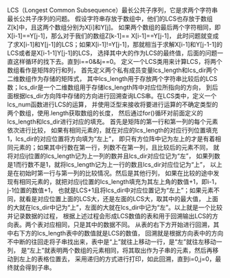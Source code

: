 LCS（Longest Common Subsequence）最长公共子序列，它是求两个字符串最长公共子序列的问题。
假设字符串存放于数组中，他们的LCS也存放于数组Z[k]中，且这两个数组分别为X[i]和Y[j]。 如果两个数组的最后两个字符相同，即X[i-1]==Y[j-1]，那么对于我们的数组Z[k-1]== X[i-1]==Y[j-1]， 此时问题就变成了求X[i-1]和Y[j-1]的LCS；如果X[i-1]!=Y[j-1]，那就相当于求解X[i-1]和Y[j-1-1]的LCS或者是X[i-1-1]Y[j-1]的LCS， 选择其中大的作为LCS的最终值，后面的问题一直这样循环的找下去。直到i==0&&j==0。
定义一个LCS类用来计算LCS，将两个数组看作是矩阵的行和列， 首先定义两个私有成员变量lcs_length和lcs_dir两个二维数组作为存储的矩阵式， 其中lcs_length用于存放两个字符串比较后的LCS数；lcs_dir是一个二维数组用于存储lcs_length阵中对应位所指向的方向， 到后面根据lcs_dir方向阵中存储的方向进行回溯查询LCS串。在LCS类中，定义一个lcs_num函数进行LCS的运算， 并使用泛型来接收将要进行运算的不确定类型的两个数组，使用.length获取数组的长度， 然后通过for()循环对前面定义的lcs_length和lcs_dir进行对应的填充。 首先是矩阵的第一行和第一列的每个元素依次进行比较， 如果有相同元素的，就在对应的lcs_length的对应行列位置填充1，lcs_dir的对应位置将方向填为“左上”， 即只有方位阵中记为左上的才是有着相同元素的；如果其中行数在第一行，列数不在第一列，且比较后的元素不同， 就将对应ij位置的lcs_length记为上一列的数并且lcs_dir对应位记为“左”， 如果列数是1而行数不是1，就将lcs_length记为上一行的数且lcs_dir对应位记为“上”， 以上是在初始时第一行与第一列的比较情况。然后是其他行列， 如果在比较的途中发现有相同元素的，就把对应ij位置的lcs_length填充为其左上角的数值+1，即i-1，j-1位置的数值+1， 也就是LCS+1且将lcs_dir中对应位置记为“左上”；如果元素不同，就看是对应位置上面的LCS大，还是左面的LCS大，取其中的最大值， 上面的大就在lcs_dir中记为“上”，左面的大就在lcs_dir中记为“左”。以上就是一个比较并记录数据的过程， 根据上述过程会形成LCS数值的表和用于回溯输出LCS的方向表。两个表对应相同，只是其中的数据不同。 从表的右下方开始进行回溯，其中右下方的lcs_length表中的数值就是LCS的数值， 回溯就是根据方向表中的方向不中断的往回走将子串找出来，表中是“上”就往上移动一行，是“左”就往左移动一列， 是“左上”就表明两个数组的元素相同，将其取出作为子串的元素，然后再移动到左上的表格位置去， 采用递归的方式进行打印，如此回溯，直到i=0,j=0，最终就会得到子串。